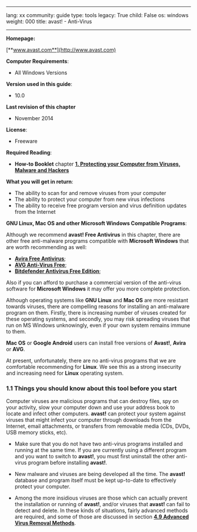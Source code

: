 

---

lang: xx
community: guide
type: tools
legacy: True
child: False
os: windows
weight: 000
title: avast! - Anti-Virus

---

**Homepage:**

[**www.avast.com**](http://www.avast.com)

**Computer Requirements**:

- All Windows Versions

**Version used in this guide**:

- 10.0

**Last revision of this chapter**

- November 2014

**License**:

- Freeware 
	
**Required Reading**:

- **How-to Booklet** chapter [**1. Protecting your Computer from Viruses, Malware and Hackers**](/chapter-1)

**What you will get in return**:

- The ability to scan for and remove viruses from your computer
- The ability to protect your computer from new virus infections
- The ability to receive free program version and virus definition updates from the Internet

**GNU Linux, Mac OS and other Microsoft Windows Compatible Programs**:

Although we recommend **avast! Free Antivirus** in this chapter, there are other free anti-malware programs compatible with **Microsoft Windows** that are worth recommending as well: 

- [**Avira Free Antivirus**](https://www.avira.com/en/avira-free-antivirus);
- [**AVG Anti-Virus Free**](http://free.avg.com/);
- [**Bitdefender Antivirus Free Edition**](http://www.bitdefender.com/solutions/free.html);

Also if you can afford to purchase a commercial version of the anti-virus software for **Microsoft Windows** it may offer you more complete protection.

Although operating systems like **GNU Linux** and **Mac OS** are more resistant towards viruses, there are compelling reasons for installing an anti-malware program on them. Firstly, there is increasing number of viruses created for these operating systems, and secondly, you may risk spreading viruses that run on MS Windows unknowingly, even if your own system remains immune to them.

**Mac OS** or **Google Android** users can install free versions of **Avast!**, **Avira** or **AVG**.

At present, unfortunately, there are no anti-virus programs that we are comfortable recommending for **Linux**. We see this as a strong insecurity and increasing need for **Linux** operating system.

### 1.1 Things you should know about this tool before you start ###

Computer viruses are malicious programs that can destroy files, spy on your activity, slow your computer down and use your address book to locate and infect other computers. **avast!** can protect your system against viruses that might infect your computer through downloads from the Internet, email attachments, or transfers from removable media (CDs, DVDs, USB memory sticks, etc).

- Make sure that you do not have two anti-virus programs installed and running at the same time. If you are currently using a different program and you want to switch to **avast!**, you must first uninstall the other anti-virus program before installing **avast!**.

- New malware and viruses are being developed all the time. The **avast!** database and program itself must be kept up-to-date to effectively protect your computer.

- Among the more insidious viruses are those which can actually prevent the installation or running of **avast!**, and/or viruses that **avast!** can fail to detect and delete. In these kinds of situations, fairly advanced methods are required, and some of those are discussed in section [**4.9 Advanced Virus Removal Methods**](/en/dealingwithviruses#4.9). 

